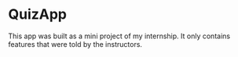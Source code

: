 # QuizApp
This app was built as a mini project of my internship. It only contains features that were told by the instructors.
